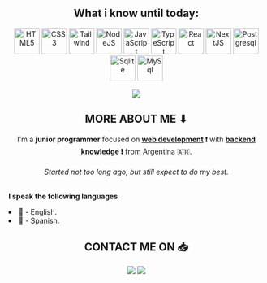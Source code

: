 <h2 align="center"> What i know until today: </h2>

  <p align="center">
    
  <img src="https://raw.githubusercontent.com/marwin1991/profile-technology-icons/refs/heads/main/icons/html.png"            width="50px"  title="HTML5">
  <img src="https://raw.githubusercontent.com/marwin1991/profile-technology-icons/refs/heads/main/icons/css.png"             width="50px"  title="CSS3">
  <img src="https://raw.githubusercontent.com/marwin1991/profile-technology-icons/refs/heads/main/icons/tailwind_css.png"    width="50px"  title="Tailwind">
  <img src="https://raw.githubusercontent.com/marwin1991/profile-technology-icons/refs/heads/main/icons/node_js.png"         width="50px"  title="NodeJS">
  <img src="https://raw.githubusercontent.com/marwin1991/profile-technology-icons/refs/heads/main/icons/javascript.png"      width="50px"  title="JavaScript">
  <img src="https://raw.githubusercontent.com/marwin1991/profile-technology-icons/refs/heads/main/icons/typescript.png"      width="50px"  title="TypeScript">
  <img src="https://raw.githubusercontent.com/marwin1991/profile-technology-icons/refs/heads/main/icons/react.png"           width="50px"  title="React">
  <img src="https://raw.githubusercontent.com/marwin1991/profile-technology-icons/refs/heads/main/icons/next_js.png"         width="50px"  title="NextJS">
  <img src="https://raw.githubusercontent.com/marwin1991/profile-technology-icons/refs/heads/main/icons/postgresql.png"      width="50px"  title="Postgresql">
  <img src="https://raw.githubusercontent.com/marwin1991/profile-technology-icons/refs/heads/main/icons/sqlite.png"          width="50px"  title="Sqlite">
  <img src="https://raw.githubusercontent.com/marwin1991/profile-technology-icons/refs/heads/main/icons/mysql.png"           width="50px"  title="MySql">
  
  </p>
<p align="center">
  <img src="https://github-readme-stats.vercel.app/api/top-langs/?username=Aragon-Joaquin&layout=compact">
</p>

<h2 align="center"> MORE ABOUT ME ⬇</h2>
<p align="center">
I'm a <b>junior programmer</b> focused on <b><ins>web development</ins> ❗</b> with <b><ins>backend knowledge</ins> ❗</b> from Argentina 🇦🇷. 
<br><br> <em>Started not too long ago, but still expect to do my best.</em>
<p>
  <br>
<span>
<b>I speak the following languages</b>
<li>📘 - English.</li>
<li>📕 - Spanish.</li>
</span>

<h2 align="center"> CONTACT ME ON 📥</h2>
<p align="center">
  <a href="https://www.linkedin.com/in/aragon-joaquin"><img src="https://img.shields.io/badge/LinkedIn-True?style=for-the-badge&logoColor=%235865F2&label=LinkedIn&color=%230A66C2"></a>
  <a><img src="https://img.shields.io/badge/aragon2004-Username?style=for-the-badge&logo=discord&label=Discord&color=%235865F2"></a>
</p>

<!---
Aragon-Joaquin/Aragon-Joaquin is a ✨ special ✨ repository because its `README.md` (this file) appears on your GitHub profile.
You can click the Preview link to take a look at your changes.
--->
